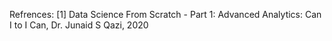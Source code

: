 Refrences:
[1] Data Science From Scratch - Part 1: Advanced Analytics: Can I to I Can, Dr. Junaid S Qazi, 2020
